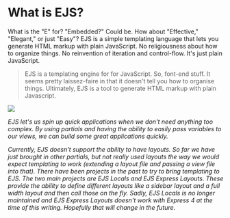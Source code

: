 # What is EJS?
What is the "E" for? "Embedded?" Could be. How about "Effective," "Elegant," or just "Easy"? EJS is a simple templating language that lets you generate HTML markup with plain JavaScript. No religiousness about how to organize things. No reinvention of iteration and control-flow. It's just plain JavaScript.

> EJS is a templating engine for for JavaScript. So, font-end stuff.
It seems pretty laissez-faire in that it doesn't tell you how to organise things. Ultimately, EJS is a tool to generate HTML markup with plain Javascript.

![](https://miro.medium.com/max/3920/1*5xR5P6dzu4LpyMaR2QMphA.jpeg)

*EJS let's us spin up quick applications when we don't need anything too complex. By using partials and having the ability to easily pass variables to our views, we can build some great applications quickly.*

*Currently, EJS doesn't support the ability to have layouts. So far we have just brought in other partials, but not really used layouts the way we would expect templating to work (extending a layout file and passing a view file into that). There have been projects in the past to try to bring templating to EJS. The two main projects are EJS Locals and EJS Express Layouts. These provide the ability to define different layouts like a sidebar layout and a full width layout and then call those on the fly. Sadly, EJS Locals is no longer maintained and EJS Express Layouts doesn't work with Express 4 at the time of this writing. Hopefully that will change in the future.*
